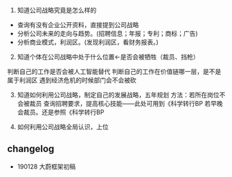 1. 知道公司战略究竟是怎么样的

- 查询有没有企业公开资料，直接提到公司战略
- 分析公司未来的走向与趋势。(招聘信息；年报；专利；商标；广告)
- 分析商业模式，利润区。(发现利润区，看财务报表。)


2. 知道个体在公司战略中处于什么位置←是否会被牺牲（裁员、挡枪）

判断自己的工作是否会被人工智能替代
判断自己的工作在价值链哪一层，是不是属于利润区
遇到经济危机的时候部门会不会被砍

3. 知道如何利用公司战略，制定自己的发展战略，五年规划
方法：若所在岗位不会被裁员
查询招聘要求，提高核心技能——此处可用到《科学转行BP
若早晚会裁员。还是参照《科学转行BP


4. 如何利用公司战略全局认识，上位

## changelog

- 190128 大蔚框架初稿